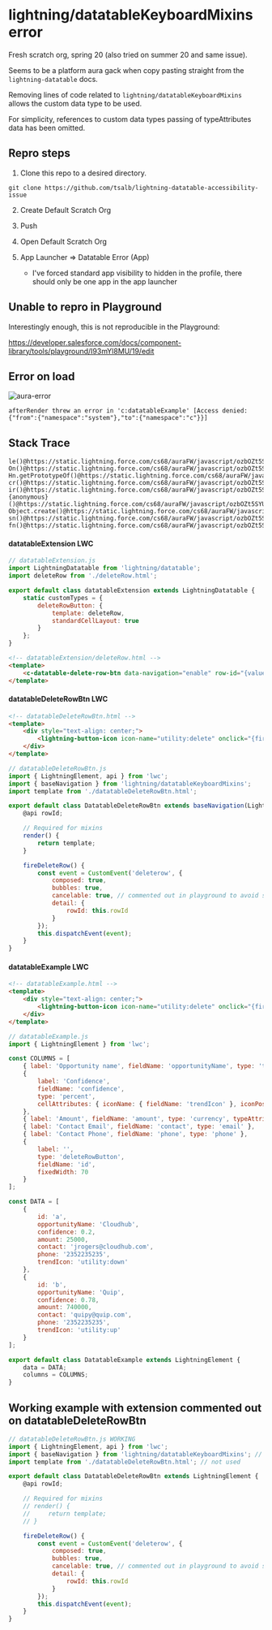 # lightning/datatableKeyboardMixins error

Fresh scratch org, spring 20 (also tried on summer 20 and same issue).

Seems to be a platform aura gack when copy pasting straight from the `lightning-datatable` docs.

Removing lines of code related to `lightning/datatableKeyboardMixins` allows the custom data type to be used.

For simplicity, references to custom data types passing of typeAttributes data has been omitted.

## Repro steps

1. Clone this repo to a desired directory.

```
git clone https://github.com/tsalb/lightning-datatable-accessibility-issue
```

2. Create Default Scratch Org

3. Push

4. Open Default Scratch Org

5. App Launcher => Datatable Error (App)
    - I've forced standard app visibility to hidden in the profile, there should only be one app in the app launcher

## Unable to repro in Playground

Interestingly enough, this is not reproducible in the Playground:

https://developer.salesforce.com/docs/component-library/tools/playground/I93mYl8MU/19/edit

## Error on load

![aura-error](/readme-images/aura-error.png?raw=true)

```
afterRender threw an error in 'c:datatableExample' [Access denied: {"from":{"namespace":"system"},"to":{"namespace":"c"}}]
```

## Stack Trace

```
le()@https://static.lightning.force.com/cs68/auraFW/javascript/ozbOZt5SYUotl8he3imvcA/aura_prod.js:29:2516
On()@https://static.lightning.force.com/cs68/auraFW/javascript/ozbOZt5SYUotl8he3imvcA/aura_prod.js:29:34982
Hn.getPrototypeOf()@https://static.lightning.force.com/cs68/auraFW/javascript/ozbOZt5SYUotl8he3imvcA/aura_prod.js:29:36342
cr()@https://static.lightning.force.com/cs68/auraFW/javascript/ozbOZt5SYUotl8he3imvcA/aura_prod.js:4:30845
ir()@https://static.lightning.force.com/cs68/auraFW/javascript/ozbOZt5SYUotl8he3imvcA/aura_prod.js:4:30907
{anonymous}()@https://static.lightning.force.com/cs68/auraFW/javascript/ozbOZt5SYUotl8he3imvcA/aura_prod.js:4:18366
Object.create()@https://static.lightning.force.com/cs68/auraFW/javascript/ozbOZt5SYUotl8he3imvcA/aura_prod.js:4:18454
sn()@https://static.lightning.force.com/cs68/auraFW/javascript/ozbOZt5SYUotl8he3imvcA/aura_prod.js:4:14668
fn()@https://static.lightning.force.com/cs68/auraFW/javascript/ozbOZt5SYUotl8he3imvcA/aura_prod.js:4:15518
```

#### datatableExtension LWC

```js
// datatableExtension.js
import LightningDatatable from 'lightning/datatable';
import deleteRow from './deleteRow.html';

export default class datatableExtension extends LightningDatatable {
    static customTypes = {
        deleteRowButton: {
            template: deleteRow,
            standardCellLayout: true
        }
    };
}
```

```html
<!-- datatableExtension/deleteRow.html -->
<template>
    <c-datatable-delete-row-btn data-navigation="enable" row-id="{value}"></c-datatable-delete-row-btn>
</template>
```

#### datatableDeleteRowBtn LWC

```html
<!-- datatableDeleteRowBtn.html -->
<template>
    <div style="text-align: center;">
        <lightning-button-icon icon-name="utility:delete" onclick="{fireDeleteRow}"> </lightning-button-icon>
    </div>
</template>
```

```js
// datatableDeleteRowBtn.js
import { LightningElement, api } from 'lwc';
import { baseNavigation } from 'lightning/datatableKeyboardMixins';
import template from './datatableDeleteRowBtn.html';

export default class DatatableDeleteRowBtn extends baseNavigation(LightningElement) {
    @api rowId;

    // Required for mixins
    render() {
        return template;
    }

    fireDeleteRow() {
        const event = CustomEvent('deleterow', {
            composed: true,
            bubbles: true,
            cancelable: true, // commented out in playground to avoid some other errors, but doesn't affect this bug
            detail: {
                rowId: this.rowId
            }
        });
        this.dispatchEvent(event);
    }
}
```

#### datatableExample LWC

```html
<!-- datatableExample.html -->
<template>
    <div style="text-align: center;">
        <lightning-button-icon icon-name="utility:delete" onclick="{fireDeleteRow}"> </lightning-button-icon>
    </div>
</template>
```

```js
// datatableExample.js
import { LightningElement } from 'lwc';

const COLUMNS = [
    { label: 'Opportunity name', fieldName: 'opportunityName', type: 'text' },
    {
        label: 'Confidence',
        fieldName: 'confidence',
        type: 'percent',
        cellAttributes: { iconName: { fieldName: 'trendIcon' }, iconPosition: 'right' }
    },
    { label: 'Amount', fieldName: 'amount', type: 'currency', typeAttributes: { currencyCode: 'EUR' } },
    { label: 'Contact Email', fieldName: 'contact', type: 'email' },
    { label: 'Contact Phone', fieldName: 'phone', type: 'phone' },
    {
        label: '',
        type: 'deleteRowButton',
        fieldName: 'id',
        fixedWidth: 70
    }
];

const DATA = [
    {
        id: 'a',
        opportunityName: 'Cloudhub',
        confidence: 0.2,
        amount: 25000,
        contact: 'jrogers@cloudhub.com',
        phone: '2352235235',
        trendIcon: 'utility:down'
    },
    {
        id: 'b',
        opportunityName: 'Quip',
        confidence: 0.78,
        amount: 740000,
        contact: 'quipy@quip.com',
        phone: '2352235235',
        trendIcon: 'utility:up'
    }
];

export default class DatatableExample extends LightningElement {
    data = DATA;
    columns = COLUMNS;
}
```

## Working example with extension commented out on datatableDeleteRowBtn

```js
// datatableDeleteRowBtn.js WORKING
import { LightningElement, api } from 'lwc';
import { baseNavigation } from 'lightning/datatableKeyboardMixins'; // not used
import template from './datatableDeleteRowBtn.html'; // not used

export default class DatatableDeleteRowBtn extends LightningElement {
    @api rowId;

    // Required for mixins
    // render() {
    //     return template;
    // }

    fireDeleteRow() {
        const event = CustomEvent('deleterow', {
            composed: true,
            bubbles: true,
            cancelable: true, // commented out in playground to avoid some other errors, but doesn't affect this bug
            detail: {
                rowId: this.rowId
            }
        });
        this.dispatchEvent(event);
    }
}
```
